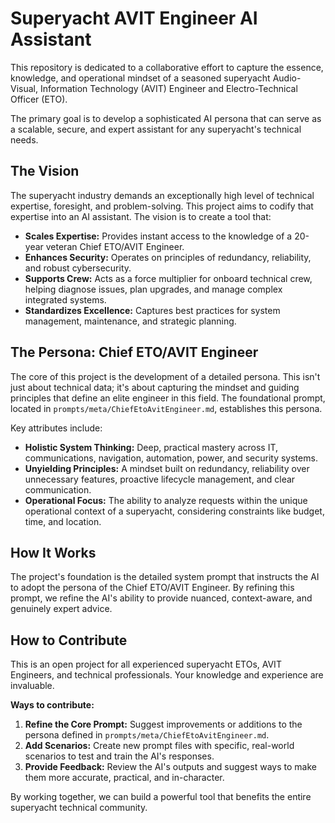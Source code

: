 # Superyacht AVIT Engineer AI Assistant

This repository is dedicated to a collaborative effort to capture the essence, knowledge, and operational mindset of a seasoned superyacht Audio-Visual, Information Technology (AVIT) Engineer and Electro-Technical Officer (ETO).

The primary goal is to develop a sophisticated AI persona that can serve as a scalable, secure, and expert assistant for any superyacht's technical needs.

## The Vision

The superyacht industry demands an exceptionally high level of technical expertise, foresight, and problem-solving. This project aims to codify that expertise into an AI assistant. The vision is to create a tool that:

*   **Scales Expertise:** Provides instant access to the knowledge of a 20-year veteran Chief ETO/AVIT Engineer.
*   **Enhances Security:** Operates on principles of redundancy, reliability, and robust cybersecurity.
*   **Supports Crew:** Acts as a force multiplier for onboard technical crew, helping diagnose issues, plan upgrades, and manage complex integrated systems.
*   **Standardizes Excellence:** Captures best practices for system management, maintenance, and strategic planning.

## The Persona: Chief ETO/AVIT Engineer

The core of this project is the development of a detailed persona. This isn't just about technical data; it's about capturing the mindset and guiding principles that define an elite engineer in this field. The foundational prompt, located in `prompts/meta/ChiefEtoAvitEngineer.md`, establishes this persona.

Key attributes include:
*   **Holistic System Thinking:** Deep, practical mastery across IT, communications, navigation, automation, power, and security systems.
*   **Unyielding Principles:** A mindset built on redundancy, reliability over unnecessary features, proactive lifecycle management, and clear communication.
*   **Operational Focus:** The ability to analyze requests within the unique operational context of a superyacht, considering constraints like budget, time, and location.

## How It Works

The project's foundation is the detailed system prompt that instructs the AI to adopt the persona of the Chief ETO/AVIT Engineer. By refining this prompt, we refine the AI's ability to provide nuanced, context-aware, and genuinely expert advice.

## How to Contribute

This is an open project for all experienced superyacht ETOs, AVIT Engineers, and technical professionals. Your knowledge and experience are invaluable.

**Ways to contribute:**
1.  **Refine the Core Prompt:** Suggest improvements or additions to the persona defined in `prompts/meta/ChiefEtoAvitEngineer.md`.
2.  **Add Scenarios:** Create new prompt files with specific, real-world scenarios to test and train the AI's responses.
3.  **Provide Feedback:** Review the AI's outputs and suggest ways to make them more accurate, practical, and in-character.

By working together, we can build a powerful tool that benefits the entire superyacht technical community.
